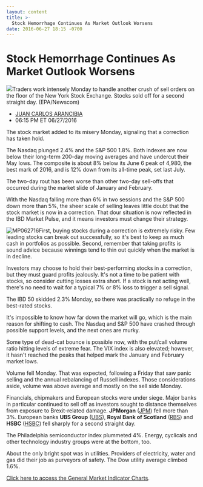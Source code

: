 ```yaml
---
layout: content
title: >-
  Stock Hemorrhage Continues As Market Outlook Worsens
date: 2016-06-27 18:15 -0700
---
```



Stock Hemorrhage Continues As Market Outlook Worsens
=====================================================


![](https://www.investors.com/wp-content/uploads/2016/06/OPTIONS_nyse_062716_newscom.jpg)Traders work intensely Monday to handle another crush of sell orders on the floor of the New York Stock Exchange. Stocks sold off for a second straight day. (EPA/Newscom) 



* [JUAN CARLOS ARANCIBIA](https://www.investors.com/author/arancibiaj/ "Posts by JUAN CARLOS ARANCIBIA")
* 06:15 PM ET 06/27/2016




The stock market added to its misery Monday, signaling that a correction has taken hold.


The Nasdaq plunged 2.4% and the S&P 500 1.8%. Both indexes are now below their long-term 200-day moving averages and have undercut their May lows. The composite is about 8% below its June 6 peak of 4,980, the best mark of 2016, and is 12% down from its all-time peak, set last July.


The two-day rout has been worse than other two-day sell-offs that occurred during the market slide of January and February.


With the Nasdaq falling more than 6% in two sessions and the S&P 500 down more than 5%, the sheer scale of selling leaves little doubt that the stock market is now in a correction. That dour situation is now reflected in the IBD Market Pulse, and it means investors must change their strategy.


![MP062716](https://www.investors.com/wp-content/uploads/2016/06/MP062716-177x300.jpg)First, buying stocks during a correction is extremely risky. Few leading stocks can break out successfully, so it's best to keep as much cash in portfolios as possible. Second, remember that taking profits is sound advice because winnings tend to thin out quickly when the market is in decline.


Investors may choose to hold their best-performing stocks in a correction, but they must guard profits jealously. It's not a time to be patient with stocks, so consider cutting losses extra short. If a stock is not acting well, there's no need to wait for a typical 7% or 8% loss to trigger a sell signal.


The IBD 50 skidded 2.3% Monday, so there was practically no refuge in the best-rated stocks.


It's impossible to know how far down the market will go, which is the main reason for shifting to cash. The Nasdaq and S&P 500 have crashed through possible support levels, and the next ones are murky.


Some type of dead-cat bounce is possible now, with the put/call volume ratio hitting levels of extreme fear. The VIX index is also elevated; however, it hasn't reached the peaks that helped mark the January and February market lows.


Volume fell Monday. That was expected, following a Friday that saw panic selling and the annual rebalancing of Russell indexes. Those considerations aside, volume was above average and mostly on the sell side Monday.


Financials, chipmakers and European stocks were under siege. Major banks in particular continued to sell off as investors sought to distance themselves from exposure to Brexit-related damage. **JPMorgan** ([JPM](https://research.investors.com/quote.aspx?symbol=JPM)) fell more than 3%. European banks **UBS Group** ([UBS](https://research.investors.com/quote.aspx?symbol=UBS)), **Royal Bank of Scotland** ([RBS](https://research.investors.com/quote.aspx?symbol=RBS)) and **HSBC** ([HSBC](https://research.investors.com/quote.aspx?symbol=HSBC)) fell sharply for a second straight day.


The Philadelphia semiconductor index plummeted 4%. Energy, cyclicals and other technology industry groups were at the bottom, too.


About the only bright spot was in utilities. Providers of electricity, water and gas did their job as purveyors of safety. The Dow utility average climbed 1.6%.


[Click here to access the General Market Indicator Charts](https://www.investors.com/wp-content/uploads/2016/06/IBD2706153756GMI.pdf).




